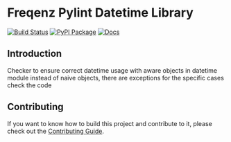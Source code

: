 # Freqenz Pylint Datetime Library

[![Build Status](https://github.com/frequenz-floss/frequenz-pylint-datetime-python/actions/workflows/ci.yaml/badge.svg)](https://github.com/frequenz-floss/frequenz-pylint-datetime-python/actions/workflows/ci.yaml)
[![PyPI Package](https://img.shields.io/pypi/v/frequenz-pylint-datetime)](https://pypi.org/project/frequenz-pylint-datetime/)
[![Docs](https://img.shields.io/badge/docs-latest-informational)](https://frequenz-floss.github.io/frequenz-pylint-datetime-python/)

## Introduction

Checker to ensure correct datetime usage with aware objects in datetime module instead of naive objects, there are exceptions
for the specific cases check the code

## Contributing

If you want to know how to build this project and contribute to it, please
check out the [Contributing Guide](CONTRIBUTING.md).
